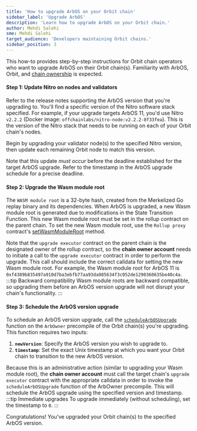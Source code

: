```yaml
---
title: 'How to upgrade ArbOS on your Orbit chain'
sidebar_label: 'Upgrade ArbOS'
description: 'Learn how to upgrade ArbOS on your Orbit chain.'
author: Mehdi Salehi
sme: Mehdi Salehi
target_audience: 'Developers maintaining Orbit chains.'
sidebar_position: 3
---
```


This how-to provides step-by-step instructions for Orbit chain operators who want to upgrade ArbOS on their Orbit chain(s). Familiarity with ArbOS, Orbit, and [chain ownership](../concepts/chain-ownership.md) is expected.

#### Step 1: Update Nitro on nodes and validators

Refer to the release notes supporting the ArbOS version that you're upgrading to. You'll find a specific version of the Nitro software stack specified. For example, if your upgrade targets ArbOS 11, you'd use Nitro `v2.2.2` (Docker image: `offchainlabs/nitro-node:v2.2.2-8f33fea`). This is the version of the Nitro stack that needs to be running on each of your Orbit chain's nodes.

Begin by upgrading your validator node(s) to the specified Nitro version, then update each remaining Orbit node to match this version.

Note that this update _must occur_ before the deadline established for the target ArbOS upgrade. Refer to the timestamp in the ArbOS upgrade schedule for a precise deadline.

#### Step 2: Upgrade the Wasm module root

The `WASM module root` is a 32-byte hash, created from the Merkelized Go replay binary and its dependencies. When ArbOS is upgraded, a new Wasm module root is generated due to modifications in the State Transition Function. This new Wasm module root must be set in the rollup contract on the parent chain. To set the new Wasm module root, use the `Rollup proxy` contract's [setWasmModuleRoot](https://github.com/OffchainLabs/nitro-contracts/blob/38a70a5e14f8b52478eb5db08e7551a82ced14fe/src/rollup/RollupAdminLogic.sol#L321) method.

Note that the `upgrade executor` contract on the parent chain is the designated owner of the rollup contract, so the **chain owner account** needs to initiate a call to the `upgrade executor` contract in order to perform the upgrade. This call should include the correct calldata for setting the new Wasm module root. For example, the Wasm module root for ArbOS 11 is `0xf4389b835497a910d7ba3ebfb77aa93da985634f3c052de1290360635be40c4a`.
:::tip Backward compatibility
Wasm module roots are backward compatible, so upgrading them before an ArbOS version upgrade will not disrupt your chain's functionality.
:::

#### Step 3: Schedule the ArbOS version upgrade

To schedule an ArbOS version upgrade, call the [`scheduleArbOSUpgrade`](https://github.com/OffchainLabs/nitro-contracts/blob/acb0ef919cce9f41da531f8dab1b0b31d9860dcb/src/precompiles/ArbOwner.sol#L61) function on the `ArbOwner` precompile of the Orbit chain(s) you're upgrading. This function requires two inputs:

1. **`newVersion`**: Specify the ArbOS version you wish to upgrade to.
2. **`timestamp`**: Set the exact Unix timestamp at which you want your Orbit chain to transition to the new ArbOS version.

Because this is an administrative action (similar to upgrading your Wasm module root), the **chain owner account** must call the target chain's `upgrade executor` contract with the appropriate calldata in order to invoke the `scheduleArbOSUpgrade` function of the ArbOwner precompile. This will schedule the ArbOS upgrade using the specified version and timestamp.
:::tip Immediate upgrades
To upgrade immediately (without scheduling), set the timestamp to `0`.
:::

Congratulations! You've upgraded your Orbit chain(s) to the specified ArbOS version.
